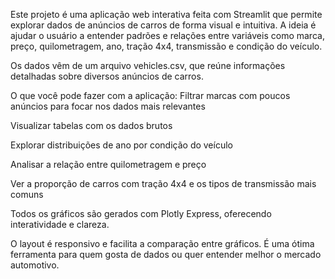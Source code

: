Este projeto é uma aplicação web interativa feita com Streamlit que permite explorar dados de anúncios de carros de forma visual e intuitiva. A ideia é ajudar o usuário a entender padrões e relações entre variáveis como marca, preço, quilometragem, ano, tração 4x4, transmissão e condição do veículo.

Os dados vêm de um arquivo vehicles.csv, que reúne informações detalhadas sobre diversos anúncios de carros.

O que você pode fazer com a aplicação:
Filtrar marcas com poucos anúncios para focar nos dados mais relevantes

Visualizar tabelas com os dados brutos

Explorar distribuições de ano por condição do veículo

Analisar a relação entre quilometragem e preço

Ver a proporção de carros com tração 4x4 e os tipos de transmissão mais comuns

Todos os gráficos são gerados com Plotly Express, oferecendo interatividade e clareza.

O layout é responsivo e facilita a comparação entre gráficos. É uma ótima ferramenta para quem gosta de dados ou quer entender melhor o mercado automotivo.